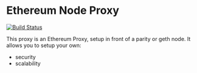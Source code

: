 # Ethereum Node Proxy

[![Build Status](https://travis-ci.org/evialle/EthereumNodeProxy.svg?branch=master)](https://travis-ci.org/evialle/EthereumNodeProxy)

This proxy is an Ethereum Proxy, setup in front of a parity or geth node.
It allows you to setup your own:
 * security
 * scalability
 
